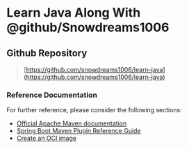 # Learn Java Along With @github/Snowdreams1006

## Github Repository

> [https://github.com/snowdreams1006/learn-java](https://github.com/snowdreams1006/learn-java)


### Reference Documentation
For further reference, please consider the following sections:

* [Official Apache Maven documentation](https://maven.apache.org/guides/index.html)
* [Spring Boot Maven Plugin Reference Guide](https://docs.spring.io/spring-boot/docs/2.3.3.RELEASE/maven-plugin/reference/html/)
* [Create an OCI image](https://docs.spring.io/spring-boot/docs/2.3.3.RELEASE/maven-plugin/reference/html/#build-image)

